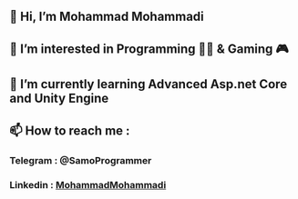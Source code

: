 ## 👋 Hi, I’m Mohammad Mohammadi
## 👀 I’m interested in Programming 👨‍💻 & Gaming 🎮
## 🌱 I’m currently learning Advanced Asp.net Core and Unity Engine
## 📫 How to reach me : 
###  Telegram : @SamoProgrammer
###  Linkedin : [MohammadMohammadi](www.linkedin.com/in/samoprogrammer)
